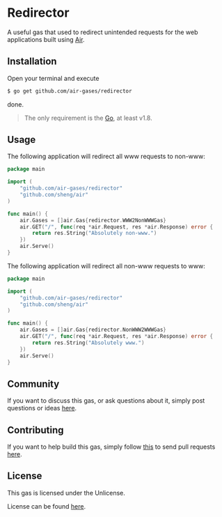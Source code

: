 # Redirector

A useful gas that used to redirect unintended requests for the web applications
built using [Air](https://github.com/sheng/air).

## Installation

Open your terminal and execute

```bash
$ go get github.com/air-gases/redirector
```

done.

> The only requirement is the [Go](https://golang.org), at least v1.8.

## Usage

The following application will redirect all www requests to non-www:

```go
package main

import (
	"github.com/air-gases/redirector"
	"github.com/sheng/air"
)

func main() {
	air.Gases = []air.Gas{redirector.WWW2NonWWWGas}
	air.GET("/", func(req *air.Request, res *air.Response) error {
		return res.String("Absolutely non-www.")
	})
	air.Serve()
}
```

The following application will redirect all non-www requests to www:

```go
package main

import (
	"github.com/air-gases/redirector"
	"github.com/sheng/air"
)

func main() {
	air.Gases = []air.Gas{redirector.NonWWW2WWWGas}
	air.GET("/", func(req *air.Request, res *air.Response) error {
		return res.String("Absolutely www.")
	})
	air.Serve()
}
```

## Community

If you want to discuss this gas, or ask questions about it, simply post
questions or ideas [here](https://github.com/air-gases/redirector/issues).

## Contributing

If you want to help build this gas, simply follow
[this](https://github.com/air-gases/redirector/wiki/Contributing) to send pull
requests [here](https://github.com/air-gases/redirector/pulls).

## License

This gas is licensed under the Unlicense.

License can be found [here](LICENSE).
